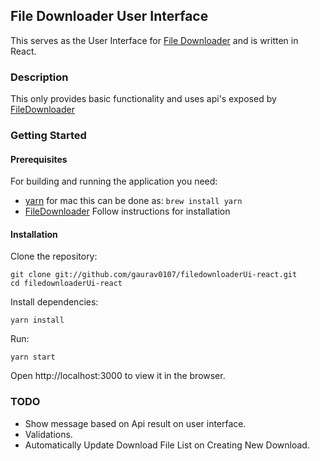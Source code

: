 ## File Downloader User Interface

This serves as the User Interface for [File Downloader](https://github.com/gaurav0107/FileDownloader) and is written in React.

### Description
This only provides basic functionality and uses api's exposed by [FileDownloader](https://github.com/gaurav0107/FileDownloader)


### Getting Started

#### Prerequisites

For building and running the application you need:
* [yarn](https://yarnpkg.com) for mac this can be done as: ```brew install yarn```
* [FileDownloader](https://github.com/gaurav0107/FileDownloader) Follow instructions for installation


#### Installation
Clone the repository:

```
git clone git://github.com/gaurav0107/filedownloaderUi-react.git
cd filedownloaderUi-react
```

Install dependencies:
```
yarn install
```

Run:
```
yarn start
```

Open http://localhost:3000 to view it in the browser.


### TODO
* Show message based on Api result on user interface.
* Validations.
* Automatically Update Download File List on Creating New Download.

